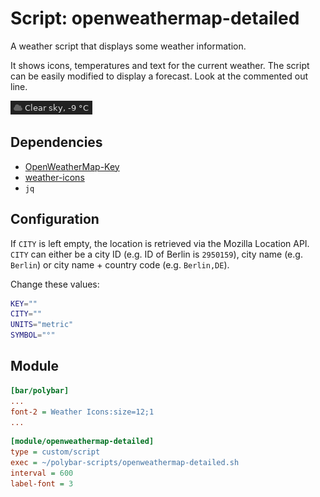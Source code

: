 # Script: openweathermap-detailed

A weather script that displays some weather information.

It shows icons, temperatures and text for the current weather. The script can be easily modified to display a forecast. Look at the commented out line.

![openweathermap-detailed](screenshots/1.png)


## Dependencies

* [OpenWeatherMap-Key](https://openweathermap.org/appid)
* [weather-icons](https://github.com/erikflowers/weather-icons)
* `jq`


## Configuration

If `CITY` is left empty, the location is retrieved via the Mozilla Location API. `CITY` can either be a city ID (e.g. ID of Berlin is `2950159`), city name (e.g. `Berlin`) or city name + country code (e.g. `Berlin,DE`).

Change these values:

```sh
KEY=""
CITY=""
UNITS="metric"
SYMBOL="°"
```


## Module

```ini
[bar/polybar]
...
font-2 = Weather Icons:size=12;1
...
```

```ini
[module/openweathermap-detailed]
type = custom/script
exec = ~/polybar-scripts/openweathermap-detailed.sh
interval = 600
label-font = 3
```
